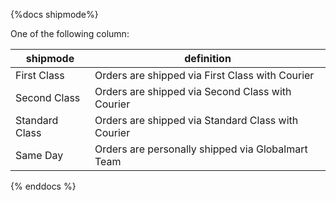 {%docs shipmode%}

One of the following column:

| shipmode       | definition                                         |
|----------------|----------------------------------------------------|
| First Class    | Orders are shipped via First Class with Courier    |
| Second Class   | Orders are shipped via Second Class with Courier   |
| Standard Class | Orders are shipped via Standard Class with Courier |
| Same Day       | Orders are personally shipped via Globalmart Team  |

{% enddocs %}